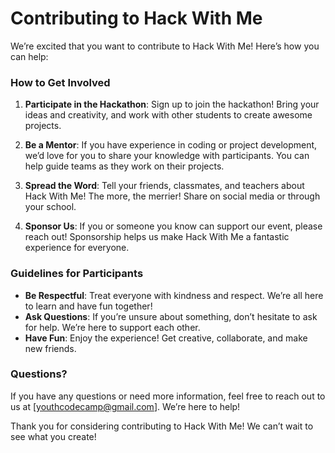 # Contributing to Hack With Me

We’re excited that you want to contribute to Hack With Me! Here’s how you can help:

### How to Get Involved

1. **Participate in the Hackathon**: Sign up to join the hackathon! Bring your ideas and creativity, and work with other students to create awesome projects.

2. **Be a Mentor**: If you have experience in coding or project development, we’d love for you to share your knowledge with participants. You can help guide teams as they work on their projects.

3. **Spread the Word**: Tell your friends, classmates, and teachers about Hack With Me! The more, the merrier! Share on social media or through your school.

4. **Sponsor Us**: If you or someone you know can support our event, please reach out! Sponsorship helps us make Hack With Me a fantastic experience for everyone.

### Guidelines for Participants

- **Be Respectful**: Treat everyone with kindness and respect. We’re all here to learn and have fun together!
- **Ask Questions**: If you’re unsure about something, don’t hesitate to ask for help. We’re here to support each other.
- **Have Fun**: Enjoy the experience! Get creative, collaborate, and make new friends.

### Questions?

If you have any questions or need more information, feel free to reach out to us at [youthcodecamp@gmail.com]. We’re here to help!

Thank you for considering contributing to Hack With Me! We can’t wait to see what you create!

